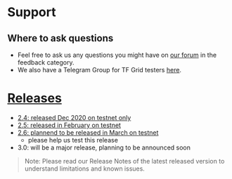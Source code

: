 # Support

## Where to ask questions

- Feel free to ask us any questions you might have on [our forum](https://forum.threefold.io) in the feedback category.
- We also have a Telegram Group for TF Grid testers [here](https://t.me/joinchat/BwOvOxxgK59GmRoZ2_sM0w).

# [Releases](release_notes)

- [2.4: released Dec 2020 on testnet only](release_notes_2_4_0)
- [2.5: released in February on testnet](release_notes_2_5_0)
- [2.6: plannend to be released in March on testnet](release_notes_2_0_6)
  - please help us test this release
- 3.0: will be a major release, planning to be announced soon

> Note: Please read our Release Notes of the latest released version to understand limitations and known issues.
